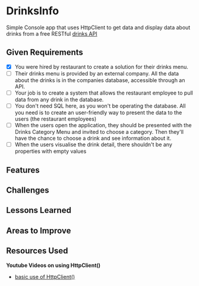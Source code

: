 # DrinksInfo

Simple Console app that uses HttpClient to get data and display 
data about drinks from a free RESTful [drinks API](https://www.thecocktaildb.com/api.php)

## Given Requirements
 - [x] You were hired by restaurant to create a solution for their drinks menu.
 - [ ] Their drinks menu is provided by an external company. All the
       data about the drinks is in the companies database, accessible through an API.
 - [ ] Your job is to create a system that allows the restaurant employee to pull data from any drink in the database.
 - [ ] You don't need SQL here, as you won't be operating the database.
       All you need is to create an user-friendly way to present the
       data to the users (the restaurant employees)
 - [ ] When the users open the application, they should be presented with
       the Drinks Category Menu and invited to choose a category. Then they'll
       have the chance to choose a drink and see information about it.
 - [ ] When the users visualise the drink detail, there shouldn't be
       any properties with empty values

## Features

## Challenges


## Lessons Learned

## Areas to Improve

## Resources Used

**Youtube Videos on using HttpClient()**
- [basic use of HttpClient()](https://www.youtube.com/watch?v=Yi-O-HBGPeU)
